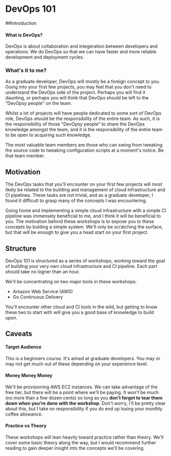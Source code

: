 # DevOps 101

##Introduction

#### What is DevOps?
DevOps is about collaboration and integeration between developers and operations. We do DevOps so that we can have faster and more reliable development and deployment cycles.

### What's it to me?
As a graduate developer, DevOps will mostly be a foreign concept to you. Going into your first few projects, you may feel that you don't need to understand the DevOps side of the project. Perhaps you will find it daunting, or perhaps you will think that DevOps should be left to the "DevOpsy people" on the team. 

Whilst a lot of projects will have people dedicated to some sort of DevOps role, DevOps *should* be the responsibility of the entire team. As such, it is the responsibility of those "DevOpsy people" to share the DevOps knowledge amongst the team, and it is the responsibility of the entire team to be open to acquiring such knowledge.

The most valuable team members are those who can swing from tweaking the source code to tweaking configuration scripts at a moment's notice. Be that team member.

## Motivation
The DevOps tasks that you'll encounter on your first few projects will most likely be related to the building and management of cloud infrastructure and CI pipelines. These tasks are not trivial, and as a graduate developer, I found it difficult to grasp many of the concepts I was encountering. 

Going home and implementing a simple cloud infrastructure with a simple CI pipeline was immensely beneficial to me, and I think it will be beneficial to you. The motivation behind these workshops is to expose you to these concepts by bulding a simple system. We'll only be scratching the surface, but that will be enough to give you a head start on your first project.

## Structure
DevOps 101 is structured as a series of workshops, working toward the goal of building your very own cloud infrastructure and CI pipeline. Each part should take no logner than an hour. 

We'll be concentrating on two major tools in these workshops:

- Amazon Web Service (AWS)
- Go Continuous Delivery

You'll encounter other cloud and CI tools in the wild, but getting to know these two to start with will give you a good base of knowledge to build upon.

## Caveats
#### Target Audience
This is a beginners course. It's aimed at graduate developers. You may or may not get much out of these depending on your experience level.

#### Money Money Money
We'll be provisioning AWS EC2 instances. We can take advantage of the free tier, but there will be a point where we'll be paying. It won't be much (no more than a few dozen cents) so long as you **don't forget to tear them down when you're done with the workshop**. Don't worry, I'll be pretty clear about this, but I take no responsibility if you do end up losing your monthly coffee allowance.

#### Practice vs Theory
These workshops will lean heavily toward practice rather than theory. We'll cover some basic theory along the way, but I would recommend further reading to gain deeper insight into the concepts we'll be covering.








